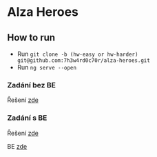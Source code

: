 # Alza Heroes

## How to run
- Run `git clone -b (hw-easy or hw-harder) git@github.com:7h3w4rd0c70r/alza-heroes.git`
- Run `ng serve --open`

### Zadání bez BE
Řešení [zde](https://github.com/7h3w4rd0c70r/alza-heroes/tree/hw-easy)

### Zadání s BE
Řešení [zde](https://github.com/7h3w4rd0c70r/alza-heroes/tree/hw-harder)

BE [zde](https://github.com/7h3w4rd0c70r/alza-heroes-api)
